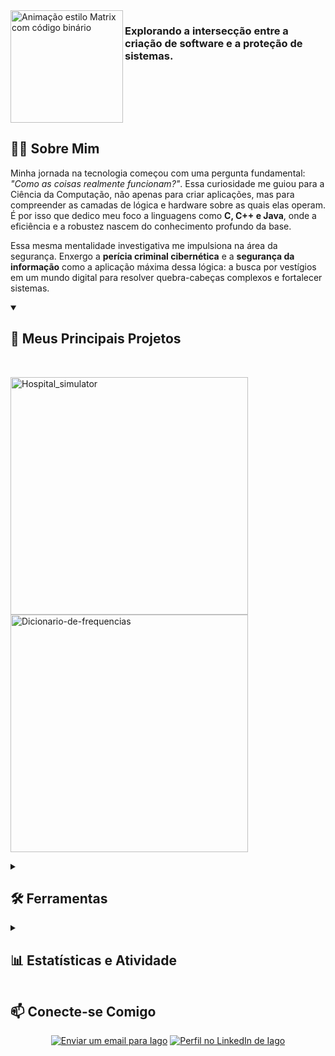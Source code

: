 <img src="https://media.giphy.com/media/AOSwwqVjNZlDO/giphy.gif" width="180px" align="left" alt="Animação estilo Matrix com código binário">

<h3>Explorando a intersecção entre a criação de software e a proteção de sistemas.</h3>

<br style="clear: both">

## 👨‍💻 Sobre Mim

Minha jornada na tecnologia começou com uma pergunta fundamental: *"Como as coisas realmente funcionam?"*. Essa curiosidade me guiou para a Ciência da Computação, não apenas para criar aplicações, mas para compreender as camadas de lógica e hardware sobre as quais elas operam. É por isso que dedico meu foco a linguagens como **C, C++ e Java**, onde a eficiência e a robustez nascem do conhecimento profundo da base.

Essa mesma mentalidade investigativa me impulsiona na área da segurança. Enxergo a **perícia criminal cibernética** e a **segurança da informação** como a aplicação máxima dessa lógica: a busca por vestígios em um mundo digital para resolver quebra-cabeças complexos e fortalecer sistemas.

<details open>
  <summary><h2>🚀 Meus Principais Projetos</h2></summary>
  <br>
  <p align="left">
    <a href="https://github.com/Iagoolo/Hospital_simulator">
      <img width="380" src="https://denvercoder1-github-readme-stats.vercel.app/api/pin/?username=Iagoolo&repo=Hospital_simulator&theme=onedark&show_icons=true" alt="Hospital_simulator">
    </a>
    <a href="https://github.com/Iagoolo/Dicionario-de-frequencias">
      <img width="380" src="https://denvercoder1-github-readme-stats.vercel.app/api/pin/?username=Iagoolo&repo=Dicionario-de-frequencias&theme=onedark&show_icons=true" alt="Dicionario-de-frequencias">
    </a>
  </p>
</details>

<details>
  <summary><h2>🛠️ Ferramentas</h2></summary>
  
  <details>
    <summary><h3>💻 Linguagens</h3></summary>
    <p align="left">
      <a href="https://github.com/search?q=user%3AIagoolo+language%3Ac"><img alt="C" src="https://custom-icon-badges.demolab.com/badge/C-03599C.svg?logo=c-in-hexagon&logoColor=white"></a>
      <a href="https://github.com/search?q=user%3AIagoolo+language%3Acpp"><img alt="C++" src="https://custom-icon-badges.demolab.com/badge/C++-9C033A.svg?logo=cpp2&logoColor=white"></a>
      <a href="https://github.com/search?q=user%3AIagoolo+language%3Ajava"><img alt="Java" src="https://custom-icon-badges.demolab.com/badge/Java-007396.svg?logo=java&logoColor=white"></a>
      <a href="https://github.com/search?q=user%3AIagoolo+language%3Ago"><img alt="Go" src="https://img.shields.io/badge/Go-00ADD8.svg?logo=go&logoColor=white"></a>
      <a href="https://github.com/search?q=user%3AIagoolo+language%3Asql"><img alt="SQL" src="https://custom-icon-badges.demolab.com/badge/SQL-025E8C.svg?logo=database&logoColor=white"></a>
    </p>
  </details>

  <details>
    <summary><h3>🗄️ Databases</h3></summary>
    <p align="left">
      <a href="#"><img alt="PostgreSQL" src ="https://custom-icon-badges.demolab.com/badge/PostgreSQL-336791.svg?logo=postgresql&logoColor=white"></a>
    </p>
  </details>

  <details>
    <summary><h3>⚙️ Software e Ferramentas</h3></summary>
    <p align="left">
      <a href="#"><img alt="Linux" src="https://img.shields.io/badge/Linux-FCC624?style=for-the-badge&logo=linux&logoColor=black"></a>
      <a href="#"><img alt="Windows" src="https://img.shields.io/badge/Windows-0078D6?style=for-the-badge&logo=windows&logoColor=white"></a>
      <a href="#"><img alt="Git" src="https://custom-icon-badges.demolab.com/badge/Git-F05032.svg?logo=git&logoColor=white"></a>
      <a href="#"><img alt="VS Code" src="https://custom-icon-badges.demolab.com/badge/VS%20Code-007ACC.svg?logo=visual-studio-code&logoColor=white"></a>
    </p>
  </details>

</details>

<details>
  <summary><h2>📊 Estatísticas e Atividade</h2></summary>

  <h3>🔥 Estatísticas de Sequência (Streak)</h3>
  <p>
    <a href="https://github.com/DenverCoder1/github-readme-streak-stats">
      <img title="Estatísticas de Sequência do Iago" alt="Iago's streak" src="https://github-readme-streak-stats-eight.vercel.app/?user=Iagoolo&theme=monokai-metallian&hide_border=true&short_numbers=true"/>
    </a>
  </p>
  
  <br>

  <h3>💻 Estatísticas Gerais do GitHub</h3>
  <p>
    <a href="https://github.com/anuraghazra/github-readme-stats">
      <img alt="Estatísticas do GitHub de Iago" src="https://denvercoder1-github-readme-stats.vercel.app/api/?username=Iagoolo&show_icons=true&include_all_commits=true&count_private=true&theme=react&hide_border=true&bg_color=1F222E&title_color=F85D7F&icon_color=F8D866" height="192px"/>
    </a>
    <a href="https://github.com/anuraghazra/github-readme-stats">
      <img alt="Linguagens mais usadas por Iago" src="https://denvercoder1-github-readme-stats.vercel.app/api/top-langs/?username=Iagoolo&langs_count=8&layout=compact&theme=react&hide_border=true&bg_color=1F222E&title_color=F85D7F&icon_color=F8D866" height="192px"/>
    </a>
  </p>
  
  <p>
    <a href="https://github.com/ashutosh00710/github-readme-activity-graph">
      <img alt="Gráfico de Atividade do Iago" src="https://github-readme-activity-graph.vercel.app/graph?username=Iagoolo&bg_color=1F222E&color=F8D866&line=F85D7F&point=FFFFFF&hide_border=true" />
    </a>
  </p>

</details>

## 📫 Conecte-se Comigo

<p align="center">
  <a href="mailto:iagooliveiralo070@gmail.com"><img alt="Enviar um email para Iago" src="https://img.shields.io/badge/Email-000?style=for-the-badge&logo=gmail&logoColor=red"></a>
  <a href="https://www.linkedin.com/in/[SEU-USUARIO-DO-LINKEDIN]" target="_blank"><img alt="Perfil no LinkedIn de Iago" src="https://img.shields.io/badge/LinkedIn-0077B5?style=for-the-badge&logo=linkedin&logoColor=white"></a>
</p>
